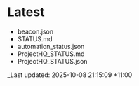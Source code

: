 # Latest

* beacon.json
* STATUS.md
* automation_status.json
* ProjectHQ_STATUS.md
* ProjectHQ_STATUS.json

_Last updated: 2025-10-08 21:15:09 +11:00